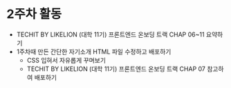 # 2주차 활동

- TECHIT BY LIKELION (대학 11기) 프론트엔드 온보딩 트랙 CHAP 06~11 요약하기
- 1주차때 만든 간단한 자기소개 HTML 파일 수정하고 배포하기
  - CSS 입혀서 자유롭게 꾸며보기
  - TECHIT BY LIKELION (대학 11기) 프론트엔드 온보딩 트랙 CHAP 07 참고하여 배포하기
